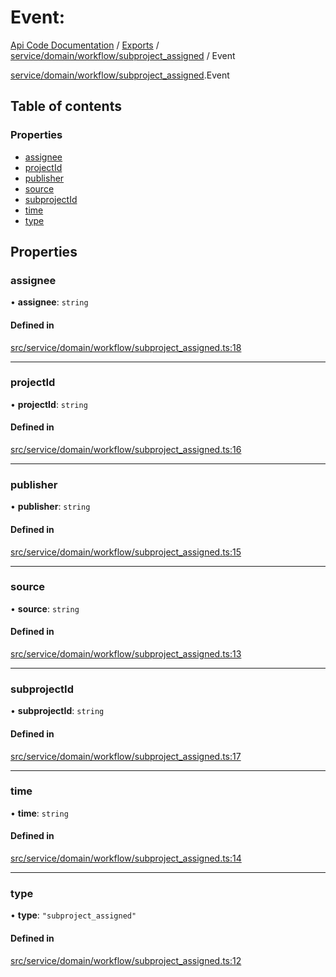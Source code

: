 # Event: 
 
[Api Code Documentation](../README.md) / [Exports](../modules.md) / [service/domain/workflow/subproject\_assigned](../modules/service_domain_workflow_subproject_assigned.md) / Event

[service/domain/workflow/subproject_assigned](../modules/service_domain_workflow_subproject_assigned.md).Event

## Table of contents

### Properties

- [assignee](service_domain_workflow_subproject_assigned.Event.md#assignee)
- [projectId](service_domain_workflow_subproject_assigned.Event.md#projectid)
- [publisher](service_domain_workflow_subproject_assigned.Event.md#publisher)
- [source](service_domain_workflow_subproject_assigned.Event.md#source)
- [subprojectId](service_domain_workflow_subproject_assigned.Event.md#subprojectid)
- [time](service_domain_workflow_subproject_assigned.Event.md#time)
- [type](service_domain_workflow_subproject_assigned.Event.md#type)

## Properties

### assignee

• **assignee**: `string`

#### Defined in

[src/service/domain/workflow/subproject_assigned.ts:18](https://github.com/openkfw/TruBudget/blob/0804644/api/src/service/domain/workflow/subproject_assigned.ts#L18)

___

### projectId

• **projectId**: `string`

#### Defined in

[src/service/domain/workflow/subproject_assigned.ts:16](https://github.com/openkfw/TruBudget/blob/0804644/api/src/service/domain/workflow/subproject_assigned.ts#L16)

___

### publisher

• **publisher**: `string`

#### Defined in

[src/service/domain/workflow/subproject_assigned.ts:15](https://github.com/openkfw/TruBudget/blob/0804644/api/src/service/domain/workflow/subproject_assigned.ts#L15)

___

### source

• **source**: `string`

#### Defined in

[src/service/domain/workflow/subproject_assigned.ts:13](https://github.com/openkfw/TruBudget/blob/0804644/api/src/service/domain/workflow/subproject_assigned.ts#L13)

___

### subprojectId

• **subprojectId**: `string`

#### Defined in

[src/service/domain/workflow/subproject_assigned.ts:17](https://github.com/openkfw/TruBudget/blob/0804644/api/src/service/domain/workflow/subproject_assigned.ts#L17)

___

### time

• **time**: `string`

#### Defined in

[src/service/domain/workflow/subproject_assigned.ts:14](https://github.com/openkfw/TruBudget/blob/0804644/api/src/service/domain/workflow/subproject_assigned.ts#L14)

___

### type

• **type**: ``"subproject_assigned"``

#### Defined in

[src/service/domain/workflow/subproject_assigned.ts:12](https://github.com/openkfw/TruBudget/blob/0804644/api/src/service/domain/workflow/subproject_assigned.ts#L12)

